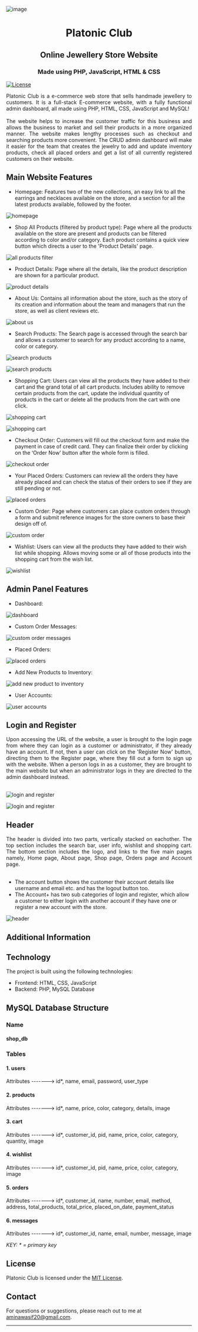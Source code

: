 ![image](https://github.com/AW-2021/PlatonicClub-website/assets/77668986/cf9a79b0-443f-461f-a4cd-bdc9fb5a5524)<h1 align="center">Platonic Club</h1>

<h2 align="center">Online Jewellery Store Website</h2>

<h3 align="center"> Made using PHP, JavaScript, HTML & CSS</h3>

[![License](https://img.shields.io/badge/license-MIT-blue.svg)](LICENSE)

<div align="justify">Platonic Club is a e-commerce web store that sells handmade jewellery to customers. It is a full-stack E-commerce website, with a fully functional admin dashboard, all made using PHP, HTML, CSS, JavaScript and MySQL!</div><br>

<div align="justify">The website helps to increase the customer traffic for this business and allows the business to market and sell their products in a more organized manner. The website makes lengthy processes such as checkout and searching products more convenient. The CRUD admin dashboard will make it easier for the team that creates the jewelry to add and update inventory products, check all placed orders and get a list of all currently registered customers on their website.</div>


## Main Website Features

- Homepage: Features two of the new collections, an easy link to all the earrings and necklaces available on the store, and a section for all the latest products available, followed by the footer.

![homepage](screenshot_images/homepage.png)

- Shop All Products (filtered by product type): Page where all the products available on the store are present and products can be filtered according to color and/or category. Each product contains a quick view button which directs a user to the 'Product Details' page.

![all products filter](screenshot_images/all-products-filter.png)

- Product Details: Page where all the details, like the product description are shown for a particular product.

![product details](screenshot_images/product-details.png)

- About Us: Contains all information about the store, such as the story of its creation and information about the team and managers that run the store, as well as client reviews etc.
  
![about us](screenshot_images/about-us.png)

- Search Products: The Search page is accessed through the search bar and allows a customer to search for any product according to a name, color or category.

![search products](screenshot_images/search-products1.png)

![search products](screenshot_images/search-products2.png)

- Shopping Cart: Users can view all the products they have added to their cart and the grand total of all cart products. Includes ability to remove certain products from the cart, update the individual quantity of products in the cart or delete all the products from the cart with one click.
  
![shopping cart](screenshot_images/shopping-cart1.png)

![shopping cart](screenshot_images/shopping-cart2.png)

- Checkout Order: Customers will fill out the checkout form and make the payment in case of credit card. They can finalize their order by clicking on the ‘Order Now’ button after the whole form is filled.

![checkout order](screenshot_images/checkout-order.png)

- Your Placed Orders: Customers can review all the orders they have already placed and can check the status of their orders to see if they are still pending or not.

![placed orders](screenshot_images/website-placed-orders.png)

- Custom Order: Page where customers can place custom orders through a form and submit reference images for the store owners to base their design off of.
  
![custom order](screenshot_images/custom-order.png)

- Wishlist: Users can view all the products they have added to their wish list while shopping. Allows moving some or all of those products into the shopping cart from the wish list.

![wishlist](screenshot_images/wishlist.png)

## Admin Panel Features

- Dashboard:

![dashboard](screenshot_images/admin-panel-dashboard.png)

- Custom Order Messages:

![custom order messages](screenshot_images/messages.png)

- Placed Orders:

![placed orders](screenshot_images/admin-panel-placed-orders.png)

- Add New Products to Inventory:
  
![add new product to inventory](screenshot_images/add-new-product-inventory.png)

- User Accounts: 
  
![user accounts](screenshot_images/user-accounts.png)  

## Login and Register

<div align="justify">Upon accessing the URL of the website, a user is brought to the login page from where they can login as a customer or administrator, if they already have an account. If not, then a user can click on the 'Register Now' button, directing them to the Register page, where they fill out a form to sign up with the website. When a person logs in as a customer, they are brought to the main website but when an administrator logs in they are directed to the admin dashboard instead.</div><br>

![login and register](screenshot_images/login.png)

![login and register](screenshot_images/register.png)

## Header

<div align="justify">The header is divided into two parts, vertically stacked on eachother. The top section includes the search bar, user info, wishlist and shopping cart. The bottom section includes the logo, and links to the five main pages namely, Home page, About page, Shop page, Orders page and Account page.</div><br>

  - The account button shows the customer their account details like username and email etc. and has the logout button too.
  - The Account+ has two sub categories of login and register, which allow a customer to either login with another account if they have one or register a new account with the store.

![header](screenshot_images/header.png)  

## Additional Information


## Technology

The project is built using the following technologies:

- Frontend: HTML, CSS, JavaScript
- Backend: PHP, MySQL Database

## MySQL Database Structure

### Name 
#### shop_db

### Tables

#### 1. users 
Attributes -------> id*, name, email, password, user_type

#### 2. products
Attributes -------> id*, name, price, color, category, details, image

#### 3. cart
Attributes -------> id*, customer_id, pid, name, price, color, category, quantity, image

#### 4. wishlist
Attributes -------> id*, customer_id, pid, name, price, color, category, image

#### 5. orders
Attributes -------> id*, customer_id, name, number, email, method, address, total_products, total_price, placed_on_date, payment_status

#### 6. messages
Attributes -------> id*, customer_id, name, email, number, message, image

*KEY: * = primary key*

## License

Platonic Club is licensed under the [MIT License](LICENSE).

## Contact



For questions or suggestions, please reach out to me at [aminawasif20@gmail.com](mailto:aminawasif20@gmail.com).

---
